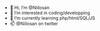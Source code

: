 - 👋 Hi, I’m @Niilosan
- 👀 I’m interested in coding/developping
- 🌱 I’m currently learning php/html/SQL/JS
- 📫 @Niilosan on twitter

<!---
Niilosan/Niilosan is a ✨ special ✨ repository because its `README.md` (this file) appears on your GitHub profile.
You can click the Preview link to take a look at your changes.
--->
